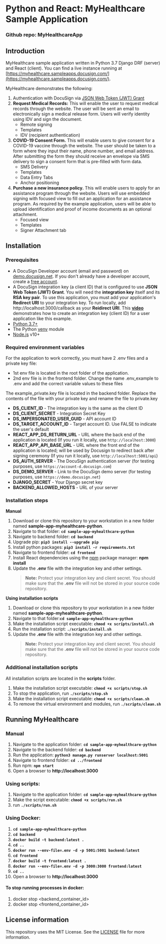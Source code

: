 # Python and React: MyHealthcare Sample Application

### Github repo: MyHealthcareApp

## Introduction
MyHealthcare sample application written in Python 3.7 Django DRF (server) and React (client). You can find a live instance running at [https://myhealthcare.sampleapps.docusign.com/](https://myhealthcare.sampleapps.docusign.com/).

MyHealthcare demonstrates the following:

1. Authentication with DocuSign via [JSON Web Token (JWT) Grant](https://developers.docusign.com/esign-rest-api/guides/authentication/oauth2-jsonwebtoken)
2. **Request Medical Records:**
   This will enable the user to request medical records through the website. The user will be sent an email to electronically sign a medical release form. Users will verify identity using IDV and sign the document.
   * Remote signing
   * Templates
   * IDV (recipient authentication)
3. **COVID-19 Consent Form.**
   This will enable users to give consent for a COVID-19 vaccine through the website. The user should be taken to a form where they input their name, phone number, and email address. After submitting the form they should receive an envelope via SMS delivery to sign a consent form that is pre-filled with form data.
   * SMS Delivery
   * Templates
   * Data Entry Tabs
   * Anchor positioning
4. **Purchase a new insurance policy.**
   This will enable users to apply for an assistance program through the website. Users will use embedded signing with focused view to fill out an application for an assistance program. As required by the example application, users will be able to upload identification and proof of income documents as an optional attachment.
   * Focused view
   * Templates
   * Signer Attachment tab

## Installation

### Prerequisites
* A DocuSign Developer account (email and password) on [demo.docusign.net](https://demo.docusign.net). If you don't already have a developer account, create a [free account](https://go.docusign.com/sandbox/productshot/?elqCampaignId=16535).
* A DocuSign integration key (a client ID) that is configured to use **JSON Web Token (JWT) Grant**.
   You will need the **integration key** itself and its **RSA key pair**. To use this application, you must add your application's **Redirect URI** to your integration key. To run locally, add http://localhost:3000/callback as your **Reidirect URI**. This [**video**](https://www.youtube.com/watch?v=GgDqa7-L0yo) demonstrates how to create an integration key (client ID) for a user application like this example.
* [Python 3.7+](https://www.python.org/downloads/)
* The Python [venv](https://docs.python.org/3/library/venv.html#module-venv) module
* [Node.js](https://nodejs.org/) v10+

### Required environment variables

For the application to work correctly, you must have 2 .env files and a private key file:
- 1st env file is located in the root folder of the application.
- 2nd env file is in the frontend folder.
Change the name .env_example to .env and add the correct variable values to these files

The example_private.key file is located in the backend folder. Replace the contents of the file with your private key and rename the file to private.key

* **DS_CLIENT_ID** - The integration key is the same as the client ID
* **DS_CLIENT_SECRET** - Integration Secret Key
* **DS_IMPERSONATED_USER_GUID** - API account ID
* **DS_TARGET_ACCOUNT_ID** - Target account ID. Use FALSE to indicate the user's default
* **REACT_APP_DS_RETURN_URL** - URL where the back end of the application is located (If you run it locally, use `http://localhost:3000`)
* **REACT_APP_API_BASE_URL** - URL where the front end of the application is located; will be used by Docusign to redirect back after signing ceremony (If you run it locally, use `http://localhost:5001/api`)
* **DS_AUTH_SERVER** - The DocuSign authentication server (for testing purposes, use `https://account-d.docusign.com`)
* **DS_DEMO_SERVER** - Link to the DocuSign demo server (for testing purposes, use `https://demo.docusign.net`)
* **DJANGO_SECRET** - Your Django secret key
* **BACKEND_ALLOWED_HOSTS** - URL of your server

### Installation steps

**Manual**

1. Download or clone this repository to your workstation in a new folder named **sample-app-myhealthcare-python**.
2. Navigate to that folder: **`cd sample-app-myhealthcare-python`**
3. Navigate to backend folder: **`cd backend`**
4. Upgrade pip: **`pip3 install --upgrade pip`**
5. Install python packages: **`pip3 install -r requirements.txt`**
6. Navigate to frontend folder: **`cd frontend`**
7. Install React dependencies using the [npm](https://www.npmjs.com/) package manager:  **npm install**
8. Update the **.env** file with the integration key and other settings.
    > **Note:** Protect your integration key and client secret. You should make sure that the **.env** file will not be stored in your source code repository.

**Using installation scripts**

1. Download or clone this repository to your workstation in a new folder named **sample-app-myhealthcare-python**.
2. Navigate to that folder:**`cd sample-app-myhealthcare-python`**
3. Make the installation script executable: **`chmod +x scripts/install.sh`**
4. Run the installation script: **`./scripts/install.sh`**
5. Update the **.env** file with the integration key and other settings.
    > **Note:** Protect your integration key and client secret. You should make sure that the **.env** file will not be stored in your source code repository.

### Additional installation scripts
All installation scripts are located in the **scripts** folder.
1. Make the installation script executable: **`chmod +x scripts/stop.sh`**
2. To stop the application, run **`./scripts/stop.sh`**
3. Make the installation script executable: **`chmod +x scripts/clean.sh`**
4. To remove the virtual environment and modules, run **`./scripts/clean.sh`**

## Running MyHealthcare

### Manual

1. Navigate to the application folder: **`cd sample-app-myhealthcare-python`**
2. Navigate to the backend folder: **`cd backend`**
3. Run the application: **`python3 manage.py runserver localhost:5001`**
4. Navigate to frontend folder: **`cd ../frontend`**
5. Run npm: **`npm start`**
6. Open a browser to **http://localhost:3000**

### Using scripts:
1. Navigate to the application folder: **`cd sample-app-myhealthcare-python`**
2. Make the script executable: **`chmod +x scripts/run.sh`**
3. run **`./scripts/run.sh`**

### Using Docker:
1. **`cd sample-app-myhealthcare-python`**
2. **`cd backend`**
3. **`docker build -t backend:latest .`**
4. **`cd ..`**
5. **`docker run --env-file=.env -d -p 5001:5001 backend:latest`**
6. **`cd frontend`**
7. **`docker build -t frontend:latest .`**
8. **`docker run --env-file=.env -d -p 3000:3000 frontend:latest`**
9. **`cd ..`**
10. Open a browser to **http://localhost:3000**

#### To stop running processes in docker:
1. docker stop <backend_container_id>
2. docker stop <frontend_container_id>

## License information
This repository uses the MIT License. See the [LICENSE](./LICENSE) file for more information.
